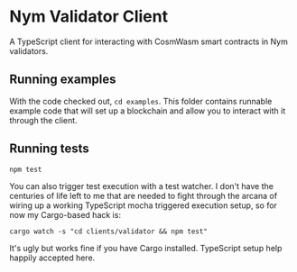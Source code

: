 Nym Validator Client
====================

A TypeScript client for interacting with CosmWasm smart contracts in Nym validators. 

Running examples
-----------------

With the code checked out, `cd examples`. This folder contains runnable example code that will set up a blockchain and allow you to interact with it through the client. 

Running tests
-------------

```
npm test
```

You can also trigger test execution with a test watcher. I don't have the centuries of life left to me that are needed to fight through the arcana of wiring up a working TypeScript mocha triggered execution setup, so for now my Cargo-based hack is:


```
cargo watch -s "cd clients/validator && npm test"
```

It's ugly but works fine if you have Cargo installed. TypeScript setup help happily accepted here. 